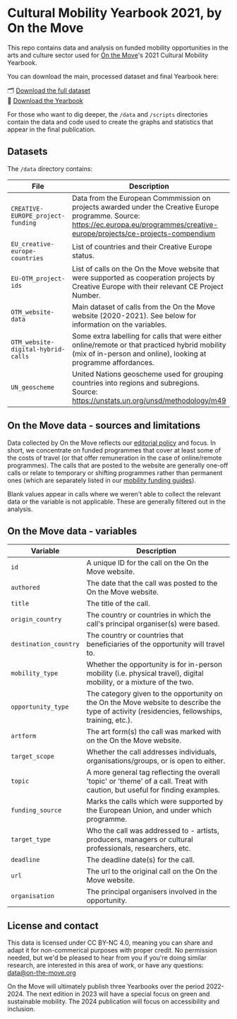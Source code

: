 # Cultural Mobility Yearbook 2021, by On the Move

This repo contains data and analysis on funded mobility opportunities in the arts and culture sector used for [On the Move](http://on-the-move.org)'s 2021 Cultural Mobility Yearbook.

You can download the main, processed dataset and final Yearbook here:

:card_index_dividers: [Download the full dataset](http://on-the-move.org/)\
:blue_book: [Download the Yearbook](http://on-the-move.org/) 

For those who want to dig deeper, the `/data` and `/scripts` directories contain the data and code used to create the graphs and statistics that appear in the final publication.

## Datasets

The `/data` directory contains:

| File      | Description |
| ------------- | ------------- |
| `CREATIVE-EUROPE_project-funding`  | Data from the European Commmission on projects awarded under the Creative Europe programme. Source: https://ec.europa.eu/programmes/creative-europe/projects/ce-projects-compendium  |
| `EU_creative-europe-countries`  |  List of countries and their Creative Europe status. |
| `EU-OTM_project-ids`  | List of calls on the On the Move website that were supported as cooperation projects by Creative Europe with their relevant CE Project Number. |
| `OTM_website-data`  | Main dataset of calls from the On the Move website (2020-2021). See below for information on the variables.  |
| `OTM_website-digital-hybrid-calls`  | Some extra labelling for calls that were either online/remote or that practiced hybrid mobility (mix of in-person and online), looking at programme affordances.  |
| `UN_geoscheme`  | United Nations geoscheme used for grouping countries into regions and subregions. Source: https://unstats.un.org/unsd/methodology/m49 |

## On the Move data - sources and limitations

Data collected by On the Move reflects our [editorial policy](http://on-the-move.org) and focus. In short, we concentrate on funded programmes that cover at least some of the costs of travel (or that offer remuneration in the case of online/remote programmes). The calls that are posted to the website are generally one-off calls or relate to temporary or shifting programmes rather than permanent ones (which are separately listed in our [mobility funding guides](http://on-the-move.org)).

Blank values appear in calls where we weren't able to collect the relevant data or the variable is not applicable. These are generally filtered out in the analysis.

## On the Move data - variables

| Variable      | Description |
| ------------- | ------------- |
| `id`  | A unique ID for the call on the On the Move website.  |
| `authored`  | The date that the call was posted to the On the Move website.  |
| `title`  | The title of the call.  |
| `origin_country`  | The country or countries in which the call's principal organiser(s) were based. |
| `destination_country`  | The country or countries that beneficiaries of the opportunity will travel to.  |
| `mobility_type`  | Whether the opportunity is for in-person mobility (i.e. physical travel), digital mobility, or a mixture of the two.  |
| `opportunity_type`  | The category given to the opportunity on the On the Move website to describe the type of activity (residencies, fellowships, training, etc.).  |
| `artform`  | The art form(s) the call was marked with on the On the Move website.  |
| `target_scope`  | Whether the call addresses individuals, organisations/groups, or is open to either.   |
| `topic`  | A more general tag reflecting the overall 'topic' or 'theme' of a call. Treat with caution, but useful for finding examples.  |
| `funding_source`  | Marks the calls which were supported by the European Union, and under which programme.   |
| `target_type`  | Who the call was addressed to - artists, producers, managers or cultural professionals, researchers, etc.  |
| `deadline`  | The deadline date(s) for the call.  |
| `url`  | The url to the original call on the On the Move website.  |
| `organisation`  | The principal organisers involved in the opportunity.  |

## License and contact

This data is licensed under CC BY-NC 4.0, meaning you can share and adapt it for non-commerical purposes with proper credit. No permission needed, but we'd be pleased to hear from you if you're doing similar research, are interested in this area of work, or have any questions: data@on-the-move.org

On the Move will ultimately publish three Yearbooks over the period 2022-2024. The next edition in 2023 will have a special focus on green and sustainable mobility. The 2024 publication will focus on accessibility and inclusion.